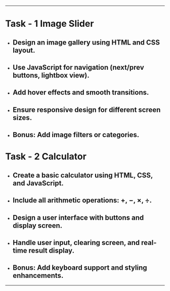----------------------------
# Task - 1  Image Slider
  - ## Design an image gallery using HTML and CSS layout.
  - ## Use JavaScript for navigation (next/prev buttons, lightbox view). 
  - ## Add hover effects and smooth transitions. 
  - ## Ensure responsive design for different screen sizes. 
  - ## Bonus: Add image filters or categories.

# Task - 2   Calculator 
  - ## Create a basic calculator using HTML, CSS, and JavaScript.
  - ## Include all arithmetic operations: +, −, ×, ÷.  
  - ## Design a user interface with buttons and display screen.  
  - ## Handle user input, clearing screen, and real-time result display. 
  - ## Bonus: Add keyboard support and styling enhancements. 
----------------------------
